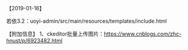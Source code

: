 【2019-01-16】

若依3.2：uoyi-admin/src/main/resources/templates/include.html

【附加信息】
1、ckeditor批量上传图片：https://www.cnblogs.com/zhc-hnust/p/6923482.html